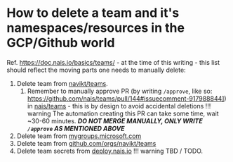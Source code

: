 # How to delete a team and it's namespaces/resources in the GCP/Github world

Ref. https://doc.nais.io/basics/teams/ - at the time of this writing - this list should reflect the moving parts one needs to manually delete:

1. Delete team from [navikt/teams](https://github.com/navikt/teams/blob/master/teams.yml).
	1. Remember to manually approve PR (by writing `/approve`, like so: https://github.com/nais/teams/pull/144#issuecomment-917988844]) in [nais/teams](https://github.com/nais/teams) - this is by design to avoid accidental deletions
	!!! warning
		The automation creating this PR can take some time, wait ~30-60 minutes.
		_**DO NOT MERGE MANUALLY, ONLY WRITE `/approve` AS MENTIONED ABOVE**_
1. Delete team from [mygroups.microsoft.com](mygroups.microsoft.com)
1. Delete team from [github.com/orgs/navikt/teams](github.com/orgs/navikt/teams)
1. Delete team secrets from [deploy.nais.io](deploy.nais.io)
	!!! warning
		TBD / TODO.
